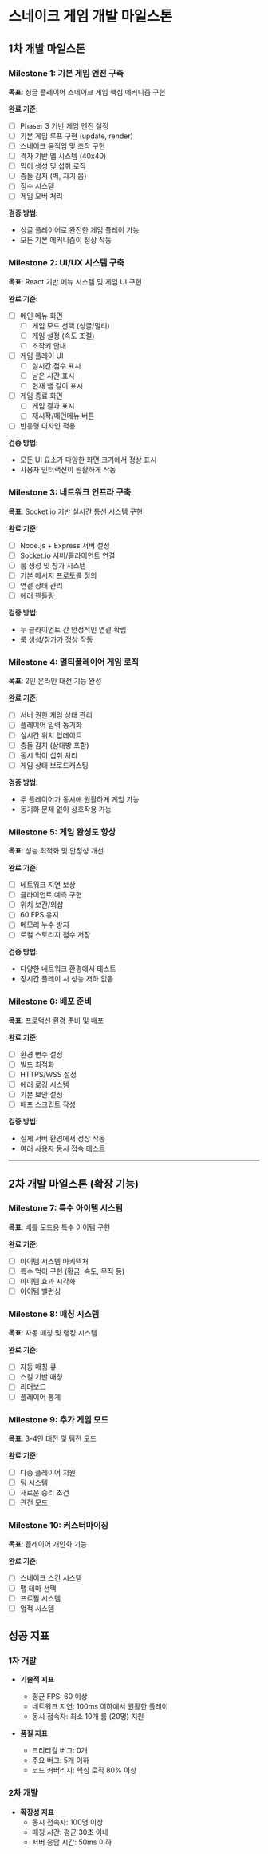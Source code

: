 # 스네이크 게임 개발 마일스톤

## 1차 개발 마일스톤

### Milestone 1: 기본 게임 엔진 구축
**목표**: 싱글 플레이어 스네이크 게임 핵심 메커니즘 구현

**완료 기준**:
- [ ] Phaser 3 기반 게임 엔진 설정
- [ ] 기본 게임 루프 구현 (update, render)
- [ ] 스네이크 움직임 및 조작 구현
- [ ] 격자 기반 맵 시스템 (40x40)
- [ ] 먹이 생성 및 섭취 로직
- [ ] 충돌 감지 (벽, 자기 몸)
- [ ] 점수 시스템
- [ ] 게임 오버 처리

**검증 방법**:
- 싱글 플레이어로 완전한 게임 플레이 가능
- 모든 기본 메커니즘이 정상 작동

### Milestone 2: UI/UX 시스템 구축
**목표**: React 기반 메뉴 시스템 및 게임 UI 구현

**완료 기준**:
- [ ] 메인 메뉴 화면
  - [ ] 게임 모드 선택 (싱글/멀티)
  - [ ] 게임 설정 (속도 조절)
  - [ ] 조작키 안내
- [ ] 게임 플레이 UI
  - [ ] 실시간 점수 표시
  - [ ] 남은 시간 표시
  - [ ] 현재 뱀 길이 표시
- [ ] 게임 종료 화면
  - [ ] 게임 결과 표시
  - [ ] 재시작/메인메뉴 버튼
- [ ] 반응형 디자인 적용

**검증 방법**:
- 모든 UI 요소가 다양한 화면 크기에서 정상 표시
- 사용자 인터랙션이 원활하게 작동

### Milestone 3: 네트워크 인프라 구축
**목표**: Socket.io 기반 실시간 통신 시스템 구현

**완료 기준**:
- [ ] Node.js + Express 서버 설정
- [ ] Socket.io 서버/클라이언트 연결
- [ ] 룸 생성 및 참가 시스템
- [ ] 기본 메시지 프로토콜 정의
- [ ] 연결 상태 관리
- [ ] 에러 핸들링

**검증 방법**:
- 두 클라이언트 간 안정적인 연결 확립
- 룸 생성/참가가 정상 작동

### Milestone 4: 멀티플레이어 게임 로직
**목표**: 2인 온라인 대전 기능 완성

**완료 기준**:
- [ ] 서버 권한 게임 상태 관리
- [ ] 플레이어 입력 동기화
- [ ] 실시간 위치 업데이트
- [ ] 충돌 감지 (상대방 포함)
- [ ] 동시 먹이 섭취 처리
- [ ] 게임 상태 브로드캐스팅

**검증 방법**:
- 두 플레이어가 동시에 원활하게 게임 가능
- 동기화 문제 없이 상호작용 가능

### Milestone 5: 게임 완성도 향상
**목표**: 성능 최적화 및 안정성 개선

**완료 기준**:
- [ ] 네트워크 지연 보상
- [ ] 클라이언트 예측 구현
- [ ] 위치 보간/외삽
- [ ] 60 FPS 유지
- [ ] 메모리 누수 방지
- [ ] 로컬 스토리지 점수 저장

**검증 방법**:
- 다양한 네트워크 환경에서 테스트
- 장시간 플레이 시 성능 저하 없음

### Milestone 6: 배포 준비
**목표**: 프로덕션 환경 준비 및 배포

**완료 기준**:
- [ ] 환경 변수 설정
- [ ] 빌드 최적화
- [ ] HTTPS/WSS 설정
- [ ] 에러 로깅 시스템
- [ ] 기본 보안 설정
- [ ] 배포 스크립트 작성

**검증 방법**:
- 실제 서버 환경에서 정상 작동
- 여러 사용자 동시 접속 테스트

---

## 2차 개발 마일스톤 (확장 기능)

### Milestone 7: 특수 아이템 시스템
**목표**: 배틀 모드용 특수 아이템 구현

**완료 기준**:
- [ ] 아이템 시스템 아키텍처
- [ ] 특수 먹이 구현 (황금, 속도, 무적 등)
- [ ] 아이템 효과 시각화
- [ ] 아이템 밸런싱

### Milestone 8: 매칭 시스템
**목표**: 자동 매칭 및 랭킹 시스템

**완료 기준**:
- [ ] 자동 매칭 큐
- [ ] 스킬 기반 매칭
- [ ] 리더보드
- [ ] 플레이어 통계

### Milestone 9: 추가 게임 모드
**목표**: 3-4인 대전 및 팀전 모드

**완료 기준**:
- [ ] 다중 플레이어 지원
- [ ] 팀 시스템
- [ ] 새로운 승리 조건
- [ ] 관전 모드

### Milestone 10: 커스터마이징
**목표**: 플레이어 개인화 기능

**완료 기준**:
- [ ] 스네이크 스킨 시스템
- [ ] 맵 테마 선택
- [ ] 프로필 시스템
- [ ] 업적 시스템

## 성공 지표

### 1차 개발
- **기술적 지표**
  - 평균 FPS: 60 이상
  - 네트워크 지연: 100ms 이하에서 원활한 플레이
  - 동시 접속자: 최소 10개 룸 (20명) 지원

- **품질 지표**
  - 크리티컬 버그: 0개
  - 주요 버그: 5개 이하
  - 코드 커버리지: 핵심 로직 80% 이상

### 2차 개발
- **확장성 지표**
  - 동시 접속자: 100명 이상
  - 매칭 시간: 평균 30초 이내
  - 서버 응답 시간: 50ms 이하